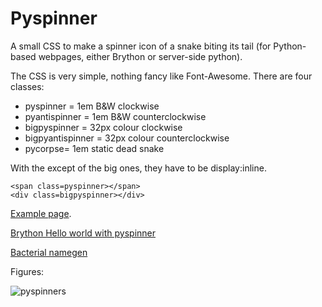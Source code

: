 # Pyspinner
A small CSS to make a spinner icon of a snake biting its tail (for Python-based webpages, either Brython or server-side python).

The CSS is very simple, nothing fancy like Font-Awesome.
There are four classes:
*  pyspinner = 1em B&W clockwise
*  pyantispinner = 1em B&W counterclockwise
*  bigpyspinner = 32px colour clockwise
*  bigpyantispinner = 32px colour counterclockwise
*  pycorpse= 1em static dead snake

With the except of the big ones, they have to be display:inline.

```
<span class=pyspinner></span>
<div class=bigpyspinner></div>
```

[Example page](https://rawgit.com/matteoferla/Pyspinner/master/demo.html).

[Brython Hello world with pyspinner](https://rawgit.com/matteoferla/Pyspinner/master/pyspinner_brython.html)

[Bacterial namegen](http://extra.matteoferla.com/bacterial_namegen.html)

Figures:

![pyspinners](https://rawgit.com/matteoferla/Pyspinner/master/pyspinners.png)

